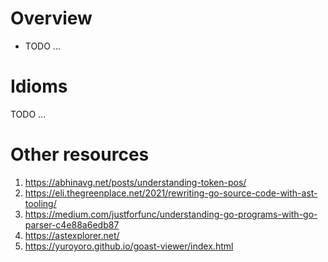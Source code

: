 # Overview
- TODO ...


# Idioms
TODO ...


# Other resources
1. https://abhinavg.net/posts/understanding-token-pos/
1. https://eli.thegreenplace.net/2021/rewriting-go-source-code-with-ast-tooling/
1. https://medium.com/justforfunc/understanding-go-programs-with-go-parser-c4e88a6edb87
1. https://astexplorer.net/
1. https://yuroyoro.github.io/goast-viewer/index.html